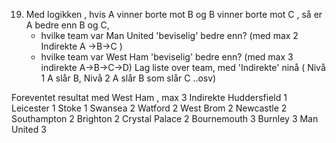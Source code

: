 
19)  Med logikken  , hvis A vinner borte mot B og B vinner borte mot C , så er A bedre enn B og C,
     -  hvilke team var Man United 'beviselig' bedre enn? (med max 2 Indirekte  A ->B->C  )
	 -  hvilke team var West Ham 'beviselig' bedre enn?  (med max 3 indirekte  A->B->C->D)
	 Lag liste over team, med 'Indirekte' ninå ( Nivå 1 A slår B, Nivå 2 A slår B som slår C ..osv)



Foreventet resultat med West Ham , max 3 Indirekte
Huddersfield	1
Leicester	1
Stoke	1
Swansea	2
Watford	2
West Brom	2
Newcastle	2
Southampton	2
Brighton	2
Crystal Palace	2
Bournemouth	3
Burnley	3
Man United	3